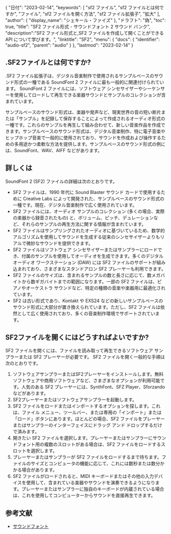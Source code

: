 {
"日付": "2023-02-14",
  "keywords": [
"sf2 ファイル",
"sf2 ファイルとは何ですか",
"ファイル",
"sf2 ファイルを開く方法",
"sf2 ファイル拡張子",
"拡大"
],
  "author": {
"display_name": "シェキール・ファイズ"
},
"ドラフト": "偽",
"toc": true,
"title": "SF2 ファイル形式 - サウンドフォント 2 サウンド バンク",
  "description":"SF2 ファイル形式と,SF2 ファイルを作成して開くことができる API について学びます。",
"linktitle": "SF2",
  "menu": {
    "docs": {
      "identifier": "audio-sf2",
"parent": "audio"
}
},
"lastmod": "2023-02-14"
}

## .SF2ファイルとは何ですか?

.SF2 ファイル拡張子は、デジタル音楽制作で使用されるサンプルベースのサウンド形式の一種である SoundFont 2 ファイルに最も一般的に関連付けられています。 SoundFont 2 ファイルには、ソフトウェア シンセサイザーやシーケンサーを使用してロードして再生できる楽器サウンドとサンプルのコレクションが含まれています。

サンプルベースのサウンド形式は、楽器や発声など、現実世界の音の短い断片または「サンプル」を記録して保存することによって作成されるオーディオ形式の一種です。これらのサンプルを再生して組み合わせて、新しい音楽作品を作成できます。サンプルベースのサウンド形式は、デジタル音楽制作、特に電子音楽やヒップホップ音楽で一般的に使用されており、サウンドを作成および操作するための多用途かつ柔軟な方法を提供します。サンプルベースのサウンド形式の例には、SoundFont、WAV、AIFF などがあります。

## 詳しくは

SoundFont 2 (SF2) ファイルの詳細は次のとおりです。

- SF2 ファイルは、1990 年代に Sound Blaster サウンド カードで使用するために Creative Labs によって開発された、サンプルベースのサウンド形式の一種です。現在、デジタル音楽制作で広く使用されています。
- SF2 ファイルには、オーディオ サンプルのコレクション (多くの場合、実際の楽器から録音されたもの) と、ボリューム、ピッチ、デュレーションなど、それらのサンプルの再生方法に関する情報が含まれています。
- SF2 ファイルはサンプリングされたオーディオに基づいているため、数学的アルゴリズムを使用してサウンドを生成する従来のシンセサイザーよりもリアルで微妙なサウンドを提供できます。
- SF2 ファイルはソフトウェア シンセサイザーまたはサンプラーにロードでき、付属のサンプルを使用してオーディオを生成できます。多くのデジタル オーディオ ワークステーション (DAW) には SF2 ファイルのサポートが組み込まれており、さまざまなスタンドアロン SF2 プレーヤーも利用できます。
- SF2 ファイルのサイズは、含まれるサンプルの数と長さに応じて、数メガバイトから数ギガバイトまでの範囲になります。一部の SF2 ファイルは、ピアノやオーケストラ サウンドなど、特定の種類の音楽や楽器用に最適化されています。
- SF2 は古い形式であり、Kontakt や EXS24 などの新しいサンプルベースのサウンド形式に大部分が置き換えられています。ただし、SF2 ファイルは依然として広く使用されており、多くの音楽制作環境でサポートされています。

## SF2ファイルを開くにはどうすればよいですか?

SF2 ファイルを開くには、ファイルを読み取って再生できるソフトウェア サンプラーまたは SF2 プレーヤーが必要です。 SF2 ファイルを開く一般的な手順は次のとおりです。

1. ソフトウェアサンプラーまたはSF2プレーヤーをインストールします。無料ソフトウェアや商用ソフトウェアなど、さまざまなオプションが利用可能です。人気のある SF2 プレーヤーには、SynthFont、SFZ Player、Sforzando などがあります。
2. SF2プレーヤーまたはソフトウェアサンプラーを起動します。
3. SF2 ファイルをロードまたはインポートするオプションを探します。これは、ファイル メニュー、ツールバー、または専用の「インポート」または「ロード」ボタンにあります。ほとんどの場合、SF2 ファイルをプレーヤーまたはサンプラーのインターフェイスにドラッグ アンド ドロップするだけで済みます。
4. 開きたい SF2 ファイルを選択します。プレーヤーまたはサンプラーにサウンドフォント用の複数のスロットがある場合は、SF2 ファイルをロードするスロットを選択します。
5. プレーヤーまたはサンプラーが SF2 ファイルをロードするまで待ちます。ファイルのサイズとコンピュータの機能に応じて、これには数秒または数分かかる場合があります。
6. SF2 ファイルがロードされると、MIDI キーボードまたはその他の入力デバイスを使用して、含まれている楽器やサウンドを演奏できるようになります。プレーヤーまたはサンプラーに独自のキーボードが内蔵されている場合は、これを使用してコンピューターからサウンドを直接再生できます。

## 参考文献
* [サウンドフォント](https://en.wikipedia.org/wiki/SoundFont)

